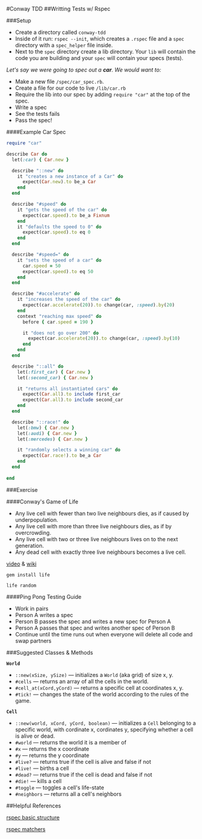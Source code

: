 #Conway TDD
##Writting Tests w/ Rspec

###Setup

* Create a directory called `conway-tdd`
* Inside of it run: `rspec --init`, which creates a `.rspec` file and a `spec` directory with a `spec_helper` file inside.
* Next to the `spec` directory create a lib directory. Your `lib` will contain the code you are building and your `spec` will contain your specs (tests).

*Let's say we were going to spec out a **car**. We would want to:*

* Make a new file `/spec/car_spec.rb`.
* Create a file for our code to live `/lib/car.rb`
* Require the lib into our spec by adding `require "car"` at the top of the spec.
* Write a spec
* See the tests fails
* Pass the spec!

####Example Car Spec

```ruby
require "car"

describe Car do
  let(:car) { Car.new }

  describe "::new" do
    it "creates a new instance of a Car" do
      expect(Car.new).to be_a Car
    end
  end

  describe "#speed" do
    it "gets the speed of the car" do
      expect(car.speed).to be_a Fixnum
    end
    it "defaults the speed to 0" do
      expect(car.speed).to eq 0
    end
  end

  describe "#speed=" do
    it "sets the speed of a car" do
      car.speed = 50
      expect(car.speed).to eq 50
    end
  end

  describe "#accelerate" do
    it "increases the speed of the car" do
      expect(car.accelerate(20)).to change(car, :speed).by(20)
    end
    context "reaching max speed" do
      before { car.speed = 190 }

      it "does not go over 200" do
        expect(car.accelerate(20)).to change(car, :speed).by(10)
      end
    end
  end

  describe "::all" do
    let(:first_car) { Car.new }
    let(:second_car) { Car.new }

    it "returns all instantiated cars" do
      expect(Car.all).to include first_car
      expect(Car.all).to include second_car
    end
  end

  describe "::race!" do
    let(:bmw) { Car.new }
    let(:audi) { Car.new }
    let(:mercedes) { Car.new }

    it "randomly selects a winning car" do
      expect(Car.race!).to be_a Car
    end
  end
  
end
```
###Exercise

####Conway's Game of Life

* Any live cell with fewer than two live neighbours dies, as if caused by underpopulation.
* Any live cell with more than three live neighbours dies, as if by overcrowding.
* Any live cell with two or three live neighbours lives on to the next generation.
* Any dead cell with exactly three live neighbours becomes a live cell.

[video](https://www.youtube.com/watch?t=23&v=FdMzngWchDk)
& [wiki](https://en.wikipedia.org/wiki/Conway%27s_Game_of_Life)

`gem install life`

`life random`

####Ping Pong Testing Guide

* Work in pairs
* Person A writes a spec
* Person B passes the spec and writes a new spec for Person A
* Person A passes that spec and writes another spec of Person B
* Continue until the time runs out when everyone will delete all code and swap partners


###Suggested Classes & Methods

**`World`**

* `::new(xSize, ySize)` — initializes a `World` (aka grid) of size x, y.
* `#cells` — returns an array of all the cells in the world.
* `#cell_at(xCord,yCord)` — returns a specific cell at coordinates x, y.
* `#tick!` — changes the state of the world according to the rules of the game.

**`Cell`**

* `::new(world, xCord, yCord, boolean)` — initializes a `Cell` belonging to a specific world, with cordinate x, cordinates y, specifying whether a cell is alive or dead.
* `#world` — returns the world it is a member of
* `#x` — returns the x coordinate
* `#y` — returns the y coordinate
* `#live?` — returns true if the cell is alive and false if not
* `#live!` — births a cell
* `#dead?` — returns true if the cell is dead and false if not
* `#die!` — kills a cell
* `#toggle` — toggles a cell's life-state
* `#neighbors` — returns all a cell's neighbors



##Helpful References

[rspec basic structure](http://rspec.info/documentation/3.3/rspec-core/)

[rspec matchers](http://rspec.info/documentation/3.3/rspec-expectations/)


